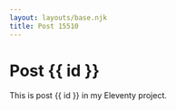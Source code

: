 ```yaml
---
layout: layouts/base.njk
title: Post 15510
---
```


# Post {{ id }}

This is post {{ id }} in my Eleventy project.

